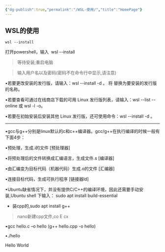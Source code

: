 ```yaml
---
{"dg-publish":true,"permalink":"/WSL-使用/","title":"HomePage"}
---
```


## WSL的使用

```
wsl --install 
```
打开powershell，输入  wsl --install 

> 等待安装;重启电脑

> 输入用户名以及密码(密码不在命令行中显示,请注意)

•若要更改安装的发行版，请输入：wsl --install -d <Distribution Name>。 将 <Distribution Name> 替换为要安装的发行版的名称。

•若要查看可通过在线商店下载的可用 Linux 发行版列表，请输入：wsl --list --online 或 wsl -l -o。

•若要在初始安装后安装其他 Linux 发行版，还可使用命令：wsl --install -d <Distribution Name>。

---

•gcc与g++分别是linux默认的c和c++编译器。gcc/g++在执行编译的时候一般有下面4步：

•预处理，生成.i的文件 [预处理器]

•将预处理后的文件转换成汇编语言，生成文件.s [编译器]

•由汇编变为目标代码（机器代码）生成.o的文件 [汇编器]

•连接目标代码，生成可执行程序 [链接器ld]

•Ubuntu缺省情况下，并没有提供C/C++的编译环境，因此还需要手动安装,Ubuntu shell 下输入： sudo apt install build-essential

- 装cpp的,sudo apt install g++

> nano新建cpp文件,co E cx

•gcc hello.c –o hello (g++ hello.cpp -o hello)

•./hello

Hello World